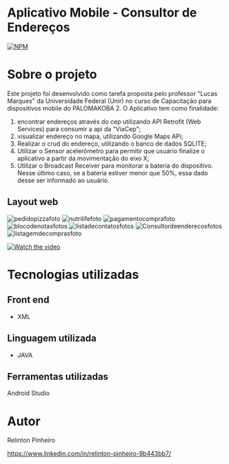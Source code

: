 # Aplicativo Mobile - Consultor de Endereços
[![NPM](https://img.shields.io/npm/l/react)](https://github.com/Relinton/AspNetCorePaginacaoDataTable/blob/main/LICENSE) 

# Sobre o projeto

Este projeto foi desenvolvido como tarefa proposta pelo professor "Lucas Marques" da Universidade Federal (Unir) no curso de Capacitação para dispositivos mobile do PALOMAKOBA 2.
O Aplicativo tem como finalidade: 
1) encontrar endereços através do cep utilizando API Retrofit (Web Services) para consumir a api da "ViaCep";
2) visualizar endereço no mapa, utilizando Google Maps APi;
3) Realizar o crud do endereço, utilizando o banco de dados SQLITE;
4) Utilizar o Sensor acelerômetro para permitir que usuário finalize o aplicativo a partir da movimentação do eixo X;
5) Utilizar o Broadcast Receiver para monitorar a bateria do dispositivo. Nesse último caso, se a bateria estiver menor que 50%, essa dado desse ser informado ao usuário. 

## Layout web
![pedidopizzafoto](https://user-images.githubusercontent.com/32855779/200724228-36119546-6a5e-4236-b3d4-2a9a0a47488b.PNG)
![nutrilifefoto](https://user-images.githubusercontent.com/32855779/200724283-58eaee72-a365-4593-8a3f-1e89ab238a39.PNG)
![pagamentocomprafoto](https://user-images.githubusercontent.com/32855779/200724310-05c002a1-520b-44ee-866d-1acb9677d9ce.PNG)
![blocodenotasfotos](https://user-images.githubusercontent.com/32855779/200724442-a16d1c38-ce2f-4533-b5f3-bbeea030a836.PNG)
![listadecontatosfotos](https://user-images.githubusercontent.com/32855779/200724570-922cc858-19a6-461f-adac-cfd8b20a139f.PNG)
![Consultordeenderecosfotos](https://user-images.githubusercontent.com/32855779/200724469-c5653dc3-d57c-4e52-8271-622948b8261d.PNG)
![listagemdecomprasfoto](https://user-images.githubusercontent.com/32855779/200724633-d606ab74-ead5-43fb-8c69-4272957397e9.PNG)

[![Watch the video](https://user-images.githubusercontent.com/32855779/200724228-36119546-6a5e-4236-b3d4-2a9a0a47488b.PNG)](https://youtu.be/vt5fpE0bzSY)

# Tecnologias utilizadas

## Front end
- XML

## Linguagem utilizada
- JAVA

## Ferramentas utilizadas
Android Studio

# Autor
Relinton Pinheiro

https://www.linkedin.com/in/relinton-pinheiro-9b443bb7/

